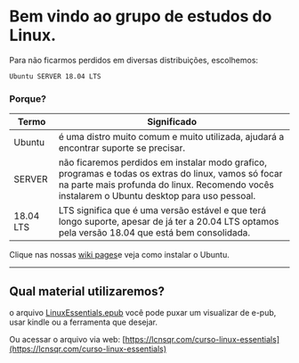 # Bem vindo ao grupo de estudos do Linux.

Para não ficarmos perdidos em diversas distribuições, escolhemos:

`Ubuntu SERVER 18.04 LTS`

### Porque?
|  Termo |  Significado |
| ------------ | ------------ |
|   Ubuntu |  é uma distro muito comum e muito utilizada, ajudará a encontrar suporte se precisar.  |
|  SERVER |   não ficaremos perdidos em instalar modo grafico, programas e todas os extras do linux, vamos só focar na parte mais profunda do linux. Recomendo vocês instalarem o Ubuntu desktop para uso pessoal.|
| 18.04 LTS |LTS significa que é uma versão estável e que terá longo suporte, apesar de já ter a 20.04 LTS optamos pela versão 18.04 que está bem consolidada. |


Clique nas nossas [wiki pages](https://github.com/dorathoto/LinuxUnivesp/wiki)e veja como instalar o Ubuntu.

------------

## Qual material utilizaremos?

o arquivo [LinuxEssentials.epub](https://github.com/dorathoto/LinuxUnivesp/blob/master/LinuxEssentials.epub "LinuxEssentials.epub") você pode puxar um visualizar de e-pub, usar kindle ou a ferramenta que desejar.

Ou acessar o arquivo via web:
[https://lcnsqr.com/curso-linux-essentials](https://lcnsqr.com/curso-linux-essentials)
